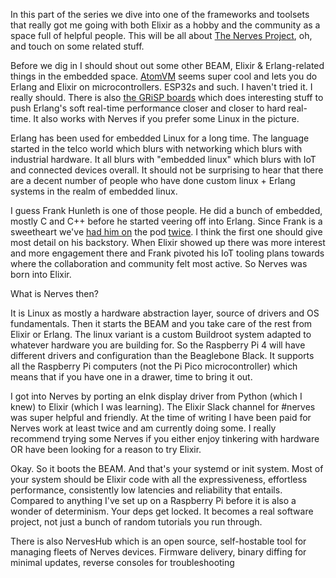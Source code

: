In this part of the series we dive into one of the frameworks and toolsets that really got me going with both Elixir as a hobby and the community as a space full of helpful people. This will be all about [The Nerves Project](https://nerves-project.org/), oh, and touch on some related stuff.

Before we dig in I should shout out some other BEAM, Elixir & Erlang-related things in the embedded space. [AtomVM](https://www.atomvm.net/) seems super cool and lets you do Erlang and Elixir on microcontrollers. ESP32s and such. I haven't tried it. I really should. There is also [the GRiSP boards](https://www.grisp.org/specs/) which does interesting stuff to push Erlang's soft real-time performance closer and closer to hard real-time. It also works with Nerves if you prefer some Linux in the picture.

Erlang has been used for embedded Linux for a long time. The language started in the telco world which blurs with networking which blurs with industrial hardware. It all blurs with "embedded linux" which blurs with IoT and connected devices overall. It should not be surprising to hear that there are a decent number of people who have done custom linux + Erlang systems in the realm of embedded linux.

I guess Frank Hunleth is one of those people. He did a bunch of embedded, mostly C and C++ before he started veering off into Erlang. Since Frank is a sweetheart we've [had him on](https://www.beamrad.io/9) the pod [twice](https://www.beamrad.io/64). I think the first one should give most detail on his backstory. When Elixir showed up there was more interest and more engagement there and Frank pivoted his IoT tooling plans towards where the collaboration and community felt most active. So Nerves was born into Elixir.

What is Nerves then?

It is Linux as mostly a hardware abstraction layer, source of drivers and OS fundamentals. Then it starts the BEAM and you take care of the rest from Elixir or Erlang. The linux variant is a custom Buildroot system adapted to whatever hardware you are building for. So the Raspberry Pi 4 will have different drivers and configuration than the Beaglebone Black. It supports all the Raspberry Pi computers (not the Pi Pico microcontroller) which means that if you have one in a drawer, time to bring it out.

I got into Nerves by porting an eInk display driver from Python (which I knew) to Elixir (which I was learning). The Elixir Slack channel for #nerves was super helpful and friendly. At the time of writing I have been paid for Nerves work at least twice and am currently doing some. I really recommend trying some Nerves if you either enjoy tinkering with hardware OR have been looking for a reason to try Elixir.

Okay. So it boots the BEAM. And that's your systemd or init system. Most of your system should be Elixir code with all the expressiveness, effortless performance, consistently low latencies and reliability that entails. Compared to anything I've set up on a Raspberry Pi before it is also a wonder of determinism. Your deps get locked. It becomes a real software project, not just a bunch of random tutorials you run through.

There is also NervesHub which is an open source, self-hostable tool for managing fleets of Nerves devices. Firmware delivery, binary diffing for minimal updates, reverse consoles for troubleshooting